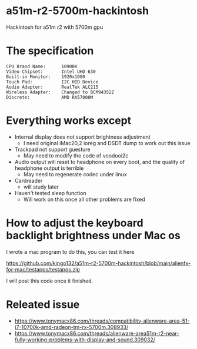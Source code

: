 # a51m-r2-5700m-hackintosh
Hackintosh for a51m r2 with 5700m gpu

# The specification
```
CPU Brand Name:      10900K
Video Chipset:       Intel UHD 630
Built-in Monitor:    1920x1080
Touch Pad:           I2C HID Device
Audio Adapter:       RealTek ALC215
Wireless Adapter:    Changed to BCM94352Z
Discrete:            AMD RX57000M
```

# Everything works except

* Internal display does not support brightness adjustment
  * I need original iMac20,2 ioreg and DSDT dump to work out this issue
* Trackpad not support guesture
  * May need to modify the code of voodooi2c
* Audio output will reset to headphone on every boot, and the quality of headphone output is terrible
  * May need to regenerate codec under linux
* Cardreader
  * will study later
* Haven't tested sleep function
  * Will work on this once all other problems are fixed

# How to adjust the keyboard backlight brightness under Mac os

I wrote a mac program to do this, you can test it here

https://github.com/kingo132/a51m-r2-5700m-hackintosh/blob/main/alienfx-for-mac/testapps/testapps.zip

I will post this code once it finished.

# Releated issue

* https://www.tonymacx86.com/threads/compatibility-alienware-area-51-i7-10700k-amd-radeon-tm-rx-5700m.308933/
* https://www.tonymacx86.com/threads/alienware-area51m-r2-near-fully-working-problems-with-display-and-sound.309032/
